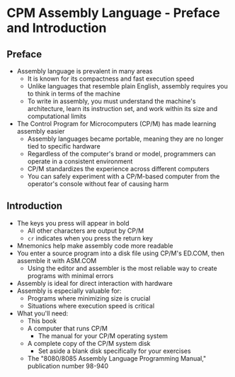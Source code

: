 # CPM Assembly Language - Preface and Introduction

## Preface
- Assembly language is prevalent in many areas
    - It is known for its compactness and fast execution speed
    - Unlike languages that resemble plain English, assembly requires you to think in terms of the machine
    - To write in assembly, you must understand the machine's architecture, learn its instruction set, and work within its size and computational limits
- The Control Program for Microcomputers (CP/M) has made learning assembly easier
    - Assembly languages became portable, meaning they are no longer tied to specific hardware
    - Regardless of the computer's brand or model, programmers can operate in a consistent environment
    - CP/M standardizes the experience across different computers
    - You can safely experiment with a CP/M-based computer from the operator's console without fear of causing harm

## Introduction
- The keys you press will appear in bold
    - All other characters are output by CP/M
    - `cr` indicates when you press the return key
- Mnemonics help make assembly code more readable
- You enter a source program into a disk file using CP/M's ED.COM, then assemble it with ASM.COM
    - Using the editor and assembler is the most reliable way to create programs with minimal errors
- Assembly is ideal for direct interaction with hardware
- Assembly is especially valuable for:
    - Programs where minimizing size is crucial
    - Situations where execution speed is critical
- What you'll need:
    - This book
    - A computer that runs CP/M
        - The manual for your CP/M operating system
    - A complete copy of the CP/M system disk
        - Set aside a blank disk specifically for your exercises
    - The "8080/8085 Assembly Language Programming Manual," publication number 98-940
